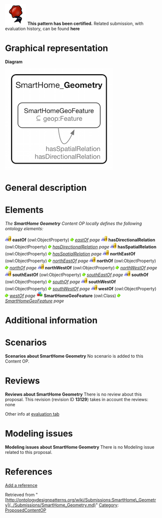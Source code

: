 [![](../images/thumb/b/b5/Certified.png/70px-Certified.png)](../Image/Certified.png.md "Certified.png") __This pattern has been certified.__
Related submission, with evaluation history, can be found __here__





#  Graphical representation


__Diagram__




[![Image:Geo.png](../images/c/c9/Geo.png)](../Image/Geo.png.md "Image:Geo.png")




#  General description


  




#  Elements


_The __SmartHome Geometry__ Content OP locally defines the following ontology elements:_



[![ObjectProperty](../images/thumb/c/c3/ObjectProperty.gif/20px-ObjectProperty.gif)](../Image/ObjectProperty.gif.md "ObjectProperty") __eastOf__ (owl:ObjectProperty) 
 [![](../images/thumb/8/87/ArrowRight.gif/11px-ArrowRight.gif)](../Image/ArrowRight.gif.md "ArrowRight.gif") _[eastOf](../Submissions/SmartHome_Geometry/eastOf.md "Submissions:SmartHome Geometry/eastOf") page_
[![ObjectProperty](../images/thumb/c/c3/ObjectProperty.gif/20px-ObjectProperty.gif)](../Image/ObjectProperty.gif.md "ObjectProperty") __hasDirectionalRelation__ (owl:ObjectProperty) 
 [![](../images/thumb/8/87/ArrowRight.gif/11px-ArrowRight.gif)](../Image/ArrowRight.gif.md "ArrowRight.gif") _[hasDirectionalRelation](../Submissions/SmartHome_Geometry/hasDirectionalRelation.md "Submissions:SmartHome Geometry/hasDirectionalRelation") page_
[![ObjectProperty](../images/thumb/c/c3/ObjectProperty.gif/20px-ObjectProperty.gif)](../Image/ObjectProperty.gif.md "ObjectProperty") __hasSpatialRelation__ (owl:ObjectProperty) 
 [![](../images/thumb/8/87/ArrowRight.gif/11px-ArrowRight.gif)](../Image/ArrowRight.gif.md "ArrowRight.gif") _[hasSpatialRelation](../Submissions/SmartHome_Geometry/hasSpatialRelation.md "Submissions:SmartHome Geometry/hasSpatialRelation") page_
[![ObjectProperty](../images/thumb/c/c3/ObjectProperty.gif/20px-ObjectProperty.gif)](../Image/ObjectProperty.gif.md "ObjectProperty") __northEastOf__ (owl:ObjectProperty) 
 [![](../images/thumb/8/87/ArrowRight.gif/11px-ArrowRight.gif)](../Image/ArrowRight.gif.md "ArrowRight.gif") _[northEastOf](../Submissions/SmartHome_Geometry/northEastOf.md "Submissions:SmartHome Geometry/northEastOf") page_
[![ObjectProperty](../images/thumb/c/c3/ObjectProperty.gif/20px-ObjectProperty.gif)](../Image/ObjectProperty.gif.md "ObjectProperty") __northOf__ (owl:ObjectProperty) 
 [![](../images/thumb/8/87/ArrowRight.gif/11px-ArrowRight.gif)](../Image/ArrowRight.gif.md "ArrowRight.gif") _[northOf](../Submissions/SmartHome_Geometry/northOf.md "Submissions:SmartHome Geometry/northOf") page_
[![ObjectProperty](../images/thumb/c/c3/ObjectProperty.gif/20px-ObjectProperty.gif)](../Image/ObjectProperty.gif.md "ObjectProperty") __northWestOf__ (owl:ObjectProperty) 
 [![](../images/thumb/8/87/ArrowRight.gif/11px-ArrowRight.gif)](../Image/ArrowRight.gif.md "ArrowRight.gif") _[northWestOf](../Submissions/SmartHome_Geometry/northWestOf.md "Submissions:SmartHome Geometry/northWestOf") page_
[![ObjectProperty](../images/thumb/c/c3/ObjectProperty.gif/20px-ObjectProperty.gif)](../Image/ObjectProperty.gif.md "ObjectProperty") __southEastOf__ (owl:ObjectProperty) 
 [![](../images/thumb/8/87/ArrowRight.gif/11px-ArrowRight.gif)](../Image/ArrowRight.gif.md "ArrowRight.gif") _[southEastOf](../Submissions/SmartHome_Geometry/southEastOf.md "Submissions:SmartHome Geometry/southEastOf") page_
[![ObjectProperty](../images/thumb/c/c3/ObjectProperty.gif/20px-ObjectProperty.gif)](../Image/ObjectProperty.gif.md "ObjectProperty") __southOf__ (owl:ObjectProperty) 
 [![](../images/thumb/8/87/ArrowRight.gif/11px-ArrowRight.gif)](../Image/ArrowRight.gif.md "ArrowRight.gif") _[southOf](../Submissions/SmartHome_Geometry/southOf.md "Submissions:SmartHome Geometry/southOf") page_
[![ObjectProperty](../images/thumb/c/c3/ObjectProperty.gif/20px-ObjectProperty.gif)](../Image/ObjectProperty.gif.md "ObjectProperty") __southWestOf__ (owl:ObjectProperty) 
 [![](../images/thumb/8/87/ArrowRight.gif/11px-ArrowRight.gif)](../Image/ArrowRight.gif.md "ArrowRight.gif") _[southWestOf](../Submissions/SmartHome_Geometry/southWestOf.md "Submissions:SmartHome Geometry/southWestOf") page_
[![ObjectProperty](../images/thumb/c/c3/ObjectProperty.gif/20px-ObjectProperty.gif)](../Image/ObjectProperty.gif.md "ObjectProperty") __westOf__ (owl:ObjectProperty) 
 [![](../images/thumb/8/87/ArrowRight.gif/11px-ArrowRight.gif)](../Image/ArrowRight.gif.md "ArrowRight.gif") _[westOf](../Submissions/SmartHome_Geometry/westOf.md "Submissions:SmartHome Geometry/westOf") page_
[![Class](../images/thumb/2/27/Class.gif/20px-Class.gif)](../Image/Class.gif.md "Class") __SmartHomeGeoFeature__ (owl:Class) 
 [![](../images/thumb/8/87/ArrowRight.gif/11px-ArrowRight.gif)](../Image/ArrowRight.gif.md "ArrowRight.gif") _[SmartHomeGeoFeature](../Submissions/SmartHome_Geometry/SmartHomeGeoFeature.md "Submissions:SmartHome Geometry/SmartHomeGeoFeature") page_
#  Additional information


#  Scenarios



__Scenarios about SmartHome Geometry__
No scenario is added to this Content OP.




#  Reviews



__Reviews about SmartHome Geometry__
There is no review about this proposal.
This revision (revision ID __13129__) takes in account the reviews: none


Other info at [evaluation tab](http://ontologydesignpatterns.org/wiki/index.php?title=Submissions:SmartHome_Geometry&action=evaluation "http://ontologydesignpatterns.org/wiki/index.php?title=Submissions:SmartHome_Geometry&action=evaluation")




  




#  Modeling issues



__Modeling issues about SmartHome Geometry__
There is no Modeling issue related to this proposal.




  




#  References


[Add a reference](index.php@title=Odp%253AAdd_reference&subject=Submissions%253ASmartHome+Geometry.html "http://ontologydesignpatterns.org/wiki/index.php?title=Odp:Add_reference&subject=Submissions%3ASmartHome+Geometry")


  






Retrieved from "[http://ontologydesignpatterns.org/wiki/Submissions:SmartHome\_Geometry](../Submissions/SmartHome_Geometry.md)"
 [Category](http://ontologydesignpatterns.org/wiki/Special:Categories "Special:Categories"): [ProposedContentOP](../Category/ProposedContentOP.md "Category:ProposedContentOP")